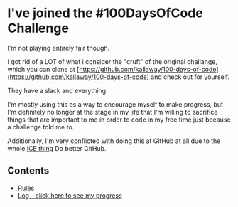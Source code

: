 # I've joined the #100DaysOfCode Challenge

I'm not playing entirely fair though.

I got rid of a LOT of what i consider the "cruft" of the original challange, which you can clone at [https://github.com/kallaway/100-days-of-code](https://github.com/kallaway/100-days-of-code) and check out for yourself.

They have a slack and everything.

I'm mostly using this as a way to encourage myself to make progress, but I'm definitely no longer at the stage in my life that I'm willing to sacrifice things that are important to me in order to code in my free time just because a challenge told me to.

Additionally, I'm very conflicted with doing this at GitHub at all due to the whole [ICE thing](https://www.theatlantic.com/technology/archive/2020/01/ice-contract-github-sparks-developer-protests/604339/)
Do better GitHub.

## Contents

* [Rules](rules.md)
* [Log - click here to see my progress](log.md)

